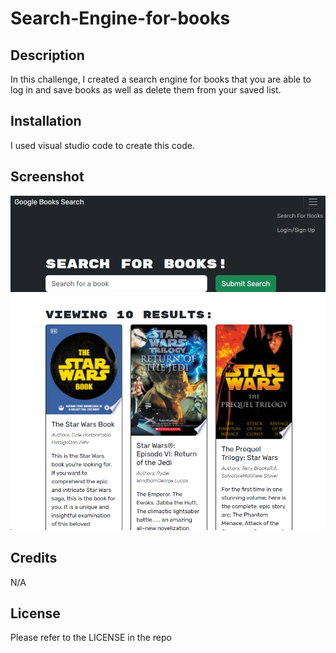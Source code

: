 # Search-Engine-for-books

## Description

In this challenge, I created a search engine for books that you are able to log in and save books as well as delete them from your saved list.

## Installation

I used visual studio code to create this code.

## Screenshot

<img src="booksearch.png">

## Credits

N/A

## License 

Please refer to the LICENSE in the repo

